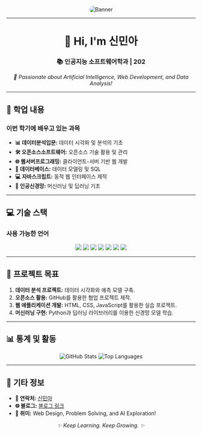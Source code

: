 <div align="center">
  <img src="https://via.placeholder.com/1000x300?text=%E2%9C%A8+Welcome+to+My+Profile!+%E2%9C%A8" alt="Banner" style="border-radius: 10px;"/>
</div>

---

<div align="center">
  <h1>👋 Hi, I'm 신민아</h1>
  <h3>📚 인공지능 소프트웨어학과 | 202</h3>
  <p>
    <i>🌟 Passionate about Artificial Intelligence, Web Development, and Data Analysis!</i>
  </p>
</div>

---

## 🚀 학업 내용
### 이번 학기에 배우고 있는 과목
- **📊 데이터분석입문:** 데이터 시각화 및 분석의 기초
- **🛠️ 오픈소스소프트웨어:** 오픈소스 기술 활용 및 관리
- **🌐 웹서버프로그래밍:** 클라이언트-서버 기반 웹 개발
- **💾 데이터베이스:** 데이터 모델링 및 SQL
- **💻 자바스크립트:** 동적 웹 인터페이스 제작
- **🧠 인공신경망:** 머신러닝 및 딥러닝 기초

---

## 💻 기술 스택
### 사용 가능한 언어
<div align="center">
  <img src="https://img.shields.io/badge/Java-007396?style=for-the-badge&logo=java&logoColor=white"/>
  <img src="https://img.shields.io/badge/C-A8B9CC?style=for-the-badge&logo=c&logoColor=white"/>
  <img src="https://img.shields.io/badge/Python-3776AB?style=for-the-badge&logo=python&logoColor=white"/>
  <img src="https://img.shields.io/badge/SQL-4479A1?style=for-the-badge&logo=postgresql&logoColor=white"/>
  <img src="https://img.shields.io/badge/HTML5-E34F26?style=for-the-badge&logo=html5&logoColor=white"/>
  <img src="https://img.shields.io/badge/CSS3-1572B6?style=for-the-badge&logo=css3&logoColor=white"/>
  <img src="https://img.shields.io/badge/JSP-007396?style=for-the-badge&logo=java&logoColor=white"/>
</div>

---

## 🌈 프로젝트 목표
1. **데이터 분석 프로젝트:** 데이터 시각화와 예측 모델 구축.
2. **오픈소스 활용:** GitHub를 활용한 협업 프로젝트 제작.
3. **웹 애플리케이션 개발:** HTML, CSS, JavaScript를 활용한 실습 프로젝트.
4. **머신러닝 구현:** Python과 딥러닝 라이브러리를 이용한 신경망 모델 학습.

---

## 📊 통계 및 활동
<div align="center">
  <img src="https://github-readme-stats.vercel.app/api?username=your-username&show_icons=true&theme=radical" alt="GitHub Stats"/>
  <img src="https://github-readme-stats.vercel.app/api/top-langs/?username=your-username&layout=compact&theme=radical" alt="Top Languages"/>
</div>

---

## 🌟 기타 정보
- **💌 연락처:** [신민아](mailto:your-email@example.com)  
- **🌐 블로그:** [블로그 링크](https://your-blog-link.com)  
- **🎨 취미:** Web Design, Problem Solving, and AI Exploration!

<div align="center">
  <i>✨ Keep Learning. Keep Growing. ✨</i>
</div>
